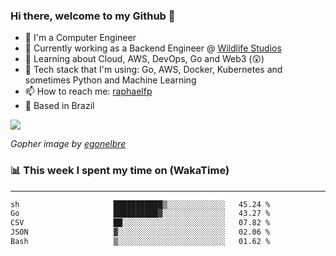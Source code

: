 ### Hi there, welcome to my Github 👋

- 📖 I'm a Computer Engineer
- 🔭 Currently working as a Backend Engineer @ [Wildlife Studios](https://wildlifestudios.com/)
- 🌱 Learning about Cloud, AWS, DevOps, Go and Web3 (😲)
- 🚀 Tech stack that I'm using: Go, AWS, Docker, Kubernetes and sometimes Python and Machine Learning
- 📫 How to reach me: [raphaelfp](https://linkedin.com/in/raphaelfp)
- 🏡 Based in Brazil

![](https://github.com/raphaelfp/gophers/blob/master/.thumb/animation/morning-coffee-3x.gif)

*Gopher image by [egonelbre](https://github.com/egonelbre/)*

### 📊 This week I spent my time on (WakaTime)

---

<!--START_SECTION:waka-->

```txt
sh                     ███████████▒░░░░░░░░░░░░░   45.24 %
Go                     ██████████▓░░░░░░░░░░░░░░   43.27 %
CSV                    ██░░░░░░░░░░░░░░░░░░░░░░░   07.82 %
JSON                   ▓░░░░░░░░░░░░░░░░░░░░░░░░   02.06 %
Bash                   ▒░░░░░░░░░░░░░░░░░░░░░░░░   01.62 %
```

<!--END_SECTION:waka-->
